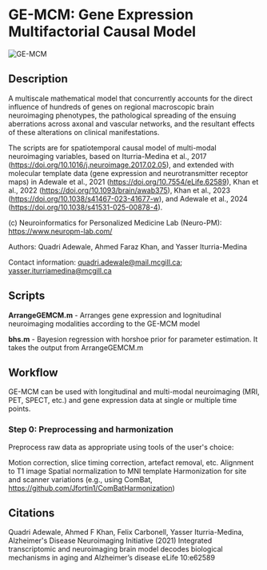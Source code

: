 # **GE-MCM: Gene Expression Multifactorial Causal Model**
![GE-MCM](https://github.com/user-attachments/assets/647b1e43-be4c-4aea-95b7-82167703bf9b)

## **Description**
A multiscale mathematical model that concurrently accounts for the direct influence of hundreds of genes on regional macroscopic brain neuroimaging phenotypes, the pathological spreading of the ensuing aberrations across axonal and vascular networks, and the resultant effects of these alterations on clinical manifestations. 

The scripts are for spatiotemporal causal model of multi-modal neuroimaging variables, based on Iturria-Medina et al., 2017 (https://doi.org/10.1016/j.neuroimage.2017.02.05), and extended with molecular template data (gene expression and neurotransmitter receptor maps) in Adewale et al., 2021 (https://doi.org/10.7554/eLife.62589), Khan et al., 2022 (https://doi.org/10.1093/brain/awab375), Khan et al., 2023 (https://doi.org/10.1038/s41467-023-41677-w), and Adewale et al., 2024 (https://doi.org/10.1038/s41531-025-00878-4).

(c) Neuroinformatics for Personalized Medicine Lab (Neuro-PM): https://www.neuropm-lab.com/

Authors: Quadri Adewale, Ahmed Faraz Khan, and Yasser Iturria-Medina

Contact information: quadri.adewale@mail.mcgill.ca; yasser.iturriamedina@mcgill.ca

## **Scripts**
**ArrangeGEMCM.m** - Arranges gene expression and lognitudinal neuroimaging modalities according to the GE-MCM model

**bhs.m** - Bayesion regression with horshoe prior for parameter estimation. It takes the output from ArrangeGEMCM.m

## **Workflow**
GE-MCM can be used with longitudinal and multi-modal neuroimaging (MRI, PET, SPECT, etc.) and gene expression data at single or multiple time points.

### **Step 0: Preprocessing and harmonization**
Preprocess raw data as appropriate using tools of the user's choice:

Motion correction, slice timing correction, artefact removal, etc.
Alignment to T1 image
Spatial normalization to MNI template
Harmonization for site and scanner variations (e.g., using ComBat, https://github.com/Jfortin1/ComBatHarmonization)

## **Citations**
Quadri Adewale, Ahmed F Khan, Felix Carbonell, Yasser Iturria-Medina, Alzheimer's Disease Neuroimaging Initiative (2021) Integrated transcriptomic and neuroimaging brain model decodes biological mechanisms in aging and Alzheimer’s disease eLife 10:e62589

    
